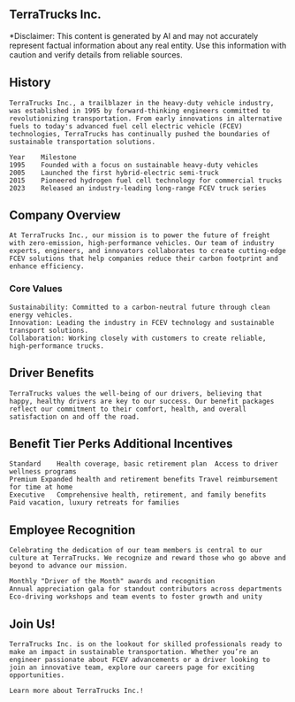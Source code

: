 ## TerraTrucks Inc.

*Disclaimer: This content is generated by AI and may not accurately represent factual information about any real entity. Use this information with caution and verify details from reliable sources.

## History

    TerraTrucks Inc., a trailblazer in the heavy-duty vehicle industry, was established in 1995 by forward-thinking engineers committed to revolutionizing transportation. From early innovations in alternative fuels to today's advanced fuel cell electric vehicle (FCEV) technologies, TerraTrucks has continually pushed the boundaries of sustainable transportation solutions.

    Year	Milestone
    1995	Founded with a focus on sustainable heavy-duty vehicles
    2005	Launched the first hybrid-electric semi-truck
    2015	Pioneered hydrogen fuel cell technology for commercial trucks
    2023	Released an industry-leading long-range FCEV truck series

## Company Overview

    At TerraTrucks Inc., our mission is to power the future of freight with zero-emission, high-performance vehicles. Our team of industry experts, engineers, and innovators collaborates to create cutting-edge FCEV solutions that help companies reduce their carbon footprint and enhance efficiency.

### Core Values

    Sustainability: Committed to a carbon-neutral future through clean energy vehicles.
    Innovation: Leading the industry in FCEV technology and sustainable transport solutions.
    Collaboration: Working closely with customers to create reliable, high-performance trucks.

## Driver Benefits

    TerraTrucks values the well-being of our drivers, believing that happy, healthy drivers are key to our success. Our benefit packages reflect our commitment to their comfort, health, and overall satisfaction on and off the road.

## Benefit Tier Perks Additional Incentives

    Standard	Health coverage, basic retirement plan	Access to driver wellness programs
    Premium	Expanded health and retirement benefits	Travel reimbursement for time at home
    Executive	Comprehensive health, retirement, and family benefits	Paid vacation, luxury retreats for families

## Employee Recognition

    Celebrating the dedication of our team members is central to our culture at TerraTrucks. We recognize and reward those who go above and beyond to advance our mission.

    Monthly "Driver of the Month" awards and recognition
    Annual appreciation gala for standout contributors across departments
    Eco-driving workshops and team events to foster growth and unity

## Join Us!

    TerraTrucks Inc. is on the lookout for skilled professionals ready to make an impact in sustainable transportation. Whether you’re an engineer passionate about FCEV advancements or a driver looking to join an innovative team, explore our careers page for exciting opportunities.

    Learn more about TerraTrucks Inc.!
